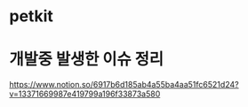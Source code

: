 # petkit

# 개발중 발생한 이슈 정리
https://www.notion.so/6917b6d185ab4a55ba4aa51fc6521d24?v=13371669987e419799a196f33873a580
